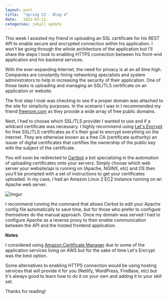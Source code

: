 ```yaml
---
layout: post
title:  "Spring 22 - Blog 4"
date:   2022-03-12.
categories: jekyll update
---
```


This week I assisted my friend in uploading an SSL certificate for his REST API to enable secure and encrypted connection within his application. I won't be going through the whole architecture of the application but I'll share the steps I took to enabling HTTPS connection between his front-end application and his backend services. 

With the ever-expanding Internet, the need for privacy is at an all time high. Companies are constantly hiring networking specialists and system administrators to help in increasing the security of their application. One of those tasks is uploading and managing an SSL/TLS certificate on an application or website. 

The first step I took was checking to see if a proper domain was attached to the site for simplicity purposes. In the scenario I was in I recommended my friend [freenom.com][free-nom] as they provide a wide array of free public domains. 

Next, I had to choose which SSL/TLS provider I wanted to use and if a wildcard certificate was necessary. I highly recommend using [Let's Encrypt][let-encrypt] for free SSL/TLS certificates as it's their goal to encrypt everything on the internet. They are otherwise known as a free CA (certificate authority) an issuer of digital certificates that certifies the ownership of the public key with the subject of the certificate. 

You will soon be redirected to [Certbot][cert-bot] a bot specializing in the automation of uploading certificates onto your servers. Simply choose which web server your website/api is running on (Apache, NGINX, etc) and OS then you'll be prompted with a set of instructions to get your certificates uploaded. In my case, I had an Amazon Linux 2 EC2 instance running on an Apache web server.

![Imgur](https://i.imgur.com/NR3m6AH.png?1)

I recommend running the command that allows Cerbot to edit your Apache config file automatically to save time, but for those who prefer to configure themselves do the manual approach. Once my domain was served I had to configure Apache as a reverse proxy to then enable communication between the API and the hosted frontend application.

**Notes**

I considered using [Amazon Certificate Manager][ACM] due to some of the application services living on AWS but for the sake of time Let's Encrypt was the best option.

Some alternatives to enabling HTTPS connection would be using hosting services that will provide it for you (Netlify, WordPress, FireBase, etc) but it's always good to learn how to do it on your own and adding it to your skill set.

Thanks for reading! 

[let-encrypt]: https://letsencrypt.org/ 
[cert-bot]: https://certbot.eff.org/ 
[ACM]: https://aws.amazon.com/certificate-manager/ 
[free-nom]: https://www.freenom.com/en/freeandpaiddomains.html